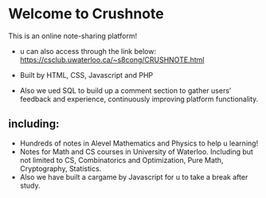 # Welcome to Crushnote
This is an online note-sharing platform!
- u can also access through the link below: https://csclub.uwaterloo.ca/~s8cong/CRUSHNOTE.html

- Built by HTML, CSS, Javascript and PHP
- Also we ued SQL to build up a comment section to gather users’ feedback and experience, continuously improving platform functionality.

## including:
- Hundreds of notes in Alevel Mathematics and Physics to help u learning!
- Notes for Math and CS courses in University of Waterloo. Including but not limited to CS, Combinatorics and Optimization, Pure Math, Cryptography, Statistics.
- Also we have built a cargame by Javascript for u to take a break after study.
